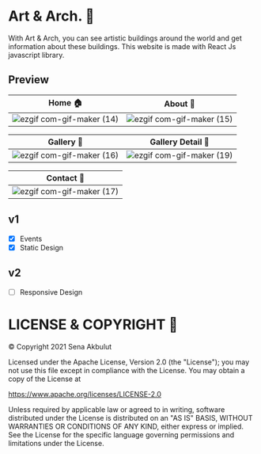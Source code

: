 # Art & Arch. 📸

With Art & Arch, you can see artistic buildings around the world and get information about these buildings. 
This website is made with React Js javascript library.

## Preview

| Home 🏠 | About 📝 |
| ------------- | ------------- |
| ![ezgif com-gif-maker (14)](https://user-images.githubusercontent.com/34038741/110805292-ff4c6e80-8291-11eb-9afb-59e2ed09a418.gif)  | ![ezgif com-gif-maker (15)](https://user-images.githubusercontent.com/34038741/110805307-03788c00-8292-11eb-950b-0fb8849675f2.gif)  |


| Gallery 🌆 | Gallery Detail 🌉 |
| ------------- | ------------- |
| ![ezgif com-gif-maker (16)](https://user-images.githubusercontent.com/34038741/110805360-0f644e00-8292-11eb-8576-0e6f876a0dd0.gif)  | ![ezgif com-gif-maker (19)](https://user-images.githubusercontent.com/34038741/110805379-13906b80-8292-11eb-8507-0c88bfc46fde.gif)  |


| Contact 📲 |
| ------------- | 
| ![ezgif com-gif-maker (17)](https://user-images.githubusercontent.com/34038741/110805495-2f940d00-8292-11eb-891f-4a4f0e96d1c1.gif)  | 

## v1

- [x] Events
- [x] Static Design

## v2

- [ ] Responsive Design

# LICENSE & COPYRIGHT 📃

© Copyright 2021 Sena Akbulut

Licensed under the Apache License, Version 2.0 (the "License");
you may not use this file except in compliance with the License.
You may obtain a copy of the License at

   https://www.apache.org/licenses/LICENSE-2.0

Unless required by applicable law or agreed to in writing, software
distributed under the License is distributed on an "AS IS" BASIS,
WITHOUT WARRANTIES OR CONDITIONS OF ANY KIND, either express or implied.
See the License for the specific language governing permissions and
limitations under the License.










